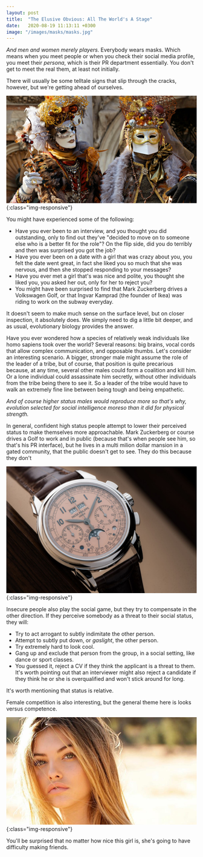 ```yaml
---
layout: post
title:  "The Elusive Obvious: All The World's A Stage"
date:   2020-08-19 11:13:11 +0300
image: "/images/masks/masks.jpg"
---
```

*And men and women merely players.* Everybody wears masks. Which means when you meet people or when you check their social media profile, you meet their *persona*, which is their PR department essentially. You don't get to meet the real them, at least not initially. 

There will usually be some telltale signs that slip through the cracks, however, but we're getting ahead of ourselves.

![commodus](/images/masks/masks.jpg){:class="img-responsive"}

You might have experienced some of the following:
* Have you ever been to an interview, and you thought you did outstanding, only to find out they've "decided to move on to someone else who is a better fit for the role"? On the flip side, did you do terribly and then was surprised you got the job?
* Have you ever been on a date with a girl that was crazy about you, you felt the date went great, in fact she liked you so much that she was nervous, and then she stopped responding to your messages? 
* Have you ever met a girl that's was nice and polite, you thought she liked you, you asked her out, only for her to reject you?
* You might have been surprised to find that Mark Zuckerberg drives a Volkswagen Golf, or that Ingvar Kamprad (the founder of Ikea) was riding to work on the subway everyday.

It doesn't seem to make much sense on the surface level, but on closer inspection, it absolutely does. We simply need to dig a little bit deeper, and as usual, evolutionary biology provides the answer.

Have you ever wondered how a species of relatively weak individuals like homo sapiens took over the world? Several reasons: big brains, vocal cords that allow complex communication, and opposable thumbs. Let's consider an interesting scenario. A bigger, stronger male might assume the role of the leader of a tribe, but of course, that position is quite precarious because, at any time, several other males could form a coalition and kill him. Or a lone individual could assassinate him secretly, without other individuals from the tribe being there to see it. So a leader of the tribe would have to walk an extremely fine line between being tough and being empathetic. 

*And of course higher status males would reproduce more so that's why, evolution selected for social intelligence moreso than it did for physical strength.* 

In general, confident high status people attempt to lower their perceived status to make themselves more approachable. Mark Zuckerberg or course drives a Golf to work and in public (because that's when people see him, so that's his PR interface), but he lives in a multi milion dollar mansion in a gated community, that the public doesn't get to see. They do this because they don't 

![commodus](/images/masks/patek.jpeg){:class="img-responsive"}

Insecure people also play the social game, but they try to compensate in the other direction. If they perceive somebody as a threat to their social status, they will:
* Try to act arrogant to subtly indimitate the other person.
* Attempt to subtly put down, or *gaslight*, the other person.
* Try extremely hard to look cool.
* Gang up and exclude that person from the group, in a social setting, like dance or sport classes.
* You guessed it, reject a CV if they think the applicant is a threat to them. It's worth pointing out that an interviewer might also reject a candidate if they think he or she is overqualified and won't stick around for long.
  
It's worth mentioning that status is relative.

Female competition is also interesting, but the general theme here is looks versus competence.

![commodus](/images/masks/blondeauc.jpg){:class="img-responsive"}

 You'll be surprised that no matter how nice this girl is, she's going to have difficulty making friends.